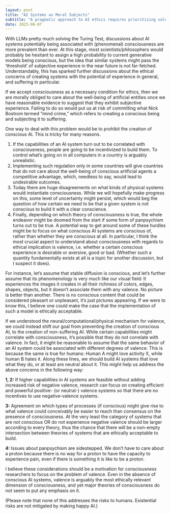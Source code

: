 ```yaml
---
layout: post
title: "AI Systems as Moral Subjects"
subtitle: "A pragmatic approach to AI ethics requires prioritizing valence over discussions about consciousness level."
date: 2023-06-07
---
```


With LLMs pretty much solving the Turing Test, discussions about AI systems potentially being associated with (phenomenal) consciousness are more prevalent than ever. At this stage, most scientists/philosophers would probably be hesitant to assign a high probability to current generative models being conscious, but the idea that similar systems might pass the ‘threshold’ of subjective experience in the near future is not far-fetched. Understandably, this has sparked further discussions about the ethical concerns of creating systems with the potential of experience in general, and suffering in particular.

If we accept consciousness as a necessary condition for ethics, then we are morally obliged to care about the well-being of artificial entities once we have reasonable evidence to suggest that they exhibit subjective experience. Failing to do so would put us at risk of committing what Nick Bostrom termed “mind crime,” which refers to creating a conscious being and subjecting it to suffering.

One way to deal with this problem would be to prohibit the creation of conscious AI. This is tricky for many reasons.

1. If the capabilities of an AI system turn out to be correlated with consciousness, people are going to be incentivized to build them. To control what’s going on in all computers in a country is arguably unrealistic.
2. Implementing such regulation only in some countries will give countries that do not care about the well-being of conscious artificial agents a competitive advantage, which, needless to say, would lead to undesirable outcomes.
3. Today there are huge disagreements on what kinds of physical systems would instantiate consciousness. While we will hopefully make progress on this, some level of uncertainty might persist, which would beg the question of how certain we need to be that a given system is not conscious to build it with a clear conscience.
4. Finally, depending on which theory of consciousness is true, the whole endeavor might be doomed from the start if some form of panpsychism turns out to be true.
A potential way to get around some of these hurdles might be to focus on what conscious AI systems are conscious of, rather than whether they are conscious at all. In particular, I think the most crucial aspect to understand about consciousness with regards to ethical implication is valence, i.e. whether a certain conscious experience is desirable or aversive, good or bad. (Whether such a quantity fundamentally exists at all is a topic for another discussion, but I suspect it does).


For instance, let’s assume that stable diffusion is conscious, and let’s further assume that its phenomenology is very much like our visual field: It experiences the images it creates in all their richness of colors, edges, shapes, objects, but it doesn’t associate them with any valence. No picture is better than another. There is no conscious content that could be considered pleasant or unpleasant, it’s just pictures appearing. If we were to know this, I believe one could make the case that the implementation of such a model is ethically acceptable.

If we understood the neural/computational/physical mechanism for valence, we could instead shift our goal from preventing the creation of conscious AI, to the creation of non-suffering AI. While certain capabilities might correlate with consciousness, it’s possible that they do not correlate with valence. In fact, it might be reasonable to assume that the same behavior of an AI system could be associated with different degrees of valence. This is because the same is true for humans: Human A might love activity X, while human B hates it. Along these lines, we should build AI systems that love what they do, or at least are neutral about it. This might help us address the above concerns in the following way:

**1, 2:** If higher capabilities in AI systems are feasible without adding increased risk of negative valence, research can focus on creating efficient and powerful positive- (or neutral-) valence systems so that there are no incentives to use negative-valence systems.

**3:** Agreement on which types of processes (if conscious) might give rise to what valence could conceivably be easier to reach than consensus on the presence of consciousness. At the very least the category of systems that are not conscious OR do not experience negative valence should be larger according to every theory, thus the chance that there will be a non-empty intersection between theories of systems that are ethically acceptable to build.

**4:** Issues about panpsychism are sidestepped. We don’t have to care about a proton because there is no way for a proton to have the capacity to experience pain, even if there is something it is like to be a proton.

I believe these considerations should be a motivation for consciousness researchers to focus on the problem of valence. Even in the absence of conscious AI systems, valence is arguably the most ethically relevant dimension of consciousness, and yet major theories of consciousness do not seem to put any emphasis on it.

(Please note that none of this addresses the risks to humans. Existential risks are not mitigated by making happy AI.)
